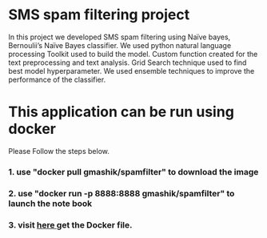# SMS spam filtering project
In this project we developed SMS spam filtering using Naïve bayes, Bernoulii’s Naïve Bayes classifier. 
We used python natural language processing Toolkit used to build the model. Custom function created for the text preprocessing
and text analysis. Grid Search technique used to find best model hyperparameter. We used ensemble techniques to improve the
performance of the classifier.

# This application can be run using docker
Please Follow the steps below.
### 1. use "docker pull gmashik/spamfilter" to download the image 
### 2. use "docker run -p 8888:8888 gmashik/spamfilter" to launch the note book 
### 3. visit <a href="https://github.com/gmashik/Docker/tree/main/SMSspam_filter_project"> here <a/> get the Docker file.

